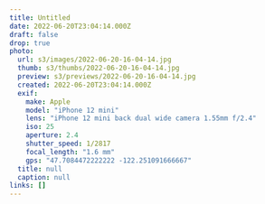 ```yaml
---
title: Untitled
date: 2022-06-20T23:04:14.000Z
draft: false
drop: true
photo:
  url: s3/images/2022-06-20-16-04-14.jpg
  thumb: s3/thumbs/2022-06-20-16-04-14.jpg
  preview: s3/previews/2022-06-20-16-04-14.jpg
  created: 2022-06-20T23:04:14.000Z
  exif:
    make: Apple
    model: "iPhone 12 mini"
    lens: "iPhone 12 mini back dual wide camera 1.55mm f/2.4"
    iso: 25
    aperture: 2.4
    shutter_speed: 1/2817
    focal_length: "1.6 mm"
    gps: "47.7084472222222 -122.251091666667"
  title: null
  caption: null
links: []
---
```

